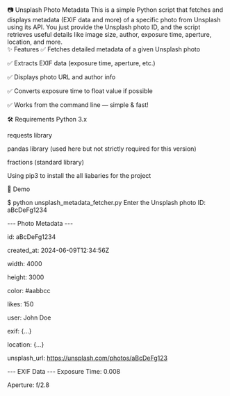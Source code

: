 📷 Unsplash Photo Metadata 
This is a simple Python script that fetches and displays metadata (EXIF data and more) of a specific photo from Unsplash using its API.
You just provide the Unsplash photo ID, and the script retrieves useful details like image size, author, exposure time, aperture, location, and more.     
✨ Features
✅ Fetches detailed metadata of a given Unsplash photo

✅ Extracts EXIF data (exposure time, aperture, etc.)

✅ Displays photo URL and author info

✅ Converts exposure time to float value if possible

✅ Works from the command line — simple & fast!



	
🛠️ Requirements
Python 3.x

requests library

pandas library (used here but not strictly required for this version)

fractions (standard library)

Using pip3 to install the all liabaries for the project

🚀 Demo

$ python unsplash_metadata_fetcher.py
Enter the Unsplash photo ID: aBcDeFg1234

--- Photo Metadata ---

id: aBcDeFg1234

created_at: 2024-06-09T12:34:56Z

width: 4000

height: 3000

color: #aabbcc

likes: 150

user: John Doe

exif: {...}

location: {...}

unsplash_url: https://unsplash.com/photos/aBcDeFg123


--- EXIF Data ---
Exposure Time: 0.008

Aperture: f/2.8
